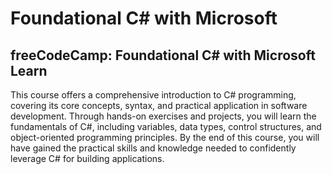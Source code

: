 # Foundational C# with Microsoft

## freeCodeCamp: Foundational C# with Microsoft Learn

This course offers a comprehensive introduction to C# programming, covering its core concepts, syntax, and practical application in software development. Through hands-on exercises and projects, you will learn the fundamentals of C#, including variables, data types, control structures, and object-oriented programming principles. By the end of this course, you will have gained the practical skills and knowledge needed to confidently leverage C# for building applications.
